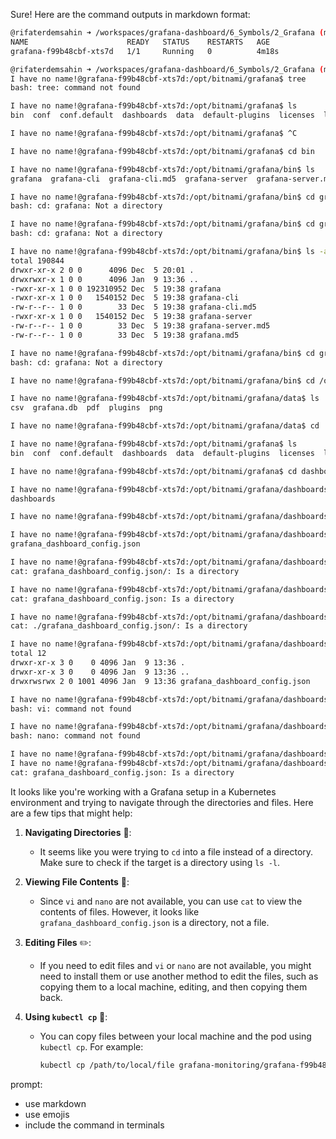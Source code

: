 Sure! Here are the command outputs in markdown format:

```sh
@rifaterdemsahin ➜ /workspaces/grafana-dashboard/6_Symbols/2_Grafana (main) $ kubectl get pods -n grafana-monitoring
NAME                      READY   STATUS    RESTARTS   AGE
grafana-f99b48cbf-xts7d   1/1     Running   0          4m18s

@rifaterdemsahin ➜ /workspaces/grafana-dashboard/6_Symbols/2_Grafana (main) $ kubectl exec -it grafana-f99b48cbf-xts7d -n grafana-monitoring -- /bin/bash
I have no name!@grafana-f99b48cbf-xts7d:/opt/bitnami/grafana$ tree
bash: tree: command not found

I have no name!@grafana-f99b48cbf-xts7d:/opt/bitnami/grafana$ ls
bin  conf  conf.default  dashboards  data  default-plugins  licenses  logs  public  tmp

I have no name!@grafana-f99b48cbf-xts7d:/opt/bitnami/grafana$ ^C

I have no name!@grafana-f99b48cbf-xts7d:/opt/bitnami/grafana$ cd bin

I have no name!@grafana-f99b48cbf-xts7d:/opt/bitnami/grafana/bin$ ls
grafana  grafana-cli  grafana-cli.md5  grafana-server  grafana-server.md5  grafana.md5

I have no name!@grafana-f99b48cbf-xts7d:/opt/bitnami/grafana/bin$ cd grafana
bash: cd: grafana: Not a directory

I have no name!@grafana-f99b48cbf-xts7d:/opt/bitnami/grafana/bin$ cd grafana
bash: cd: grafana: Not a directory

I have no name!@grafana-f99b48cbf-xts7d:/opt/bitnami/grafana/bin$ ls -an
total 190844
drwxr-xr-x 2 0 0      4096 Dec  5 20:01 .
drwxrwxr-x 1 0 0      4096 Jan  9 13:36 ..
-rwxr-xr-x 1 0 0 192310952 Dec  5 19:38 grafana
-rwxr-xr-x 1 0 0   1540152 Dec  5 19:38 grafana-cli
-rw-r--r-- 1 0 0        33 Dec  5 19:38 grafana-cli.md5
-rwxr-xr-x 1 0 0   1540152 Dec  5 19:38 grafana-server
-rw-r--r-- 1 0 0        33 Dec  5 19:38 grafana-server.md5
-rw-r--r-- 1 0 0        33 Dec  5 19:38 grafana.md5

I have no name!@grafana-f99b48cbf-xts7d:/opt/bitnami/grafana/bin$ cd grafana
bash: cd: grafana: Not a directory

I have no name!@grafana-f99b48cbf-xts7d:/opt/bitnami/grafana/bin$ cd /opt/bitnami/grafana/data

I have no name!@grafana-f99b48cbf-xts7d:/opt/bitnami/grafana/data$ ls
csv  grafana.db  pdf  plugins  png

I have no name!@grafana-f99b48cbf-xts7d:/opt/bitnami/grafana/data$ cd ..

I have no name!@grafana-f99b48cbf-xts7d:/opt/bitnami/grafana$ ls
bin  conf  conf.default  dashboards  data  default-plugins  licenses  logs  public  tmp

I have no name!@grafana-f99b48cbf-xts7d:/opt/bitnami/grafana$ cd dashboards

I have no name!@grafana-f99b48cbf-xts7d:/opt/bitnami/grafana/dashboards$ ls
dashboards

I have no name!@grafana-f99b48cbf-xts7d:/opt/bitnami/grafana/dashboards$ cd dashboards

I have no name!@grafana-f99b48cbf-xts7d:/opt/bitnami/grafana/dashboards/dashboards$ ls
grafana_dashboard_config.json

I have no name!@grafana-f99b48cbf-xts7d:/opt/bitnami/grafana/dashboards/dashboards$ cat grafana_dashboard_config.json/
cat: grafana_dashboard_config.json/: Is a directory

I have no name!@grafana-f99b48cbf-xts7d:/opt/bitnami/grafana/dashboards/dashboards$ cat grafana_dashboard_config.json 
cat: grafana_dashboard_config.json: Is a directory

I have no name!@grafana-f99b48cbf-xts7d:/opt/bitnami/grafana/dashboards/dashboards$ cat ./grafana_dashboard_config.json/
cat: ./grafana_dashboard_config.json/: Is a directory

I have no name!@grafana-f99b48cbf-xts7d:/opt/bitnami/grafana/dashboards/dashboards$ ls -an
total 12
drwxr-xr-x 3 0    0 4096 Jan  9 13:36 .
drwxr-xr-x 3 0    0 4096 Jan  9 13:36 ..
drwxrwsrwx 2 0 1001 4096 Jan  9 13:36 grafana_dashboard_config.json

I have no name!@grafana-f99b48cbf-xts7d:/opt/bitnami/grafana/dashboards/dashboards$ vi grafana_dashboard_config.json
bash: vi: command not found

I have no name!@grafana-f99b48cbf-xts7d:/opt/bitnami/grafana/dashboards/dashboards$ nano grafana_dashboard_config.json
bash: nano: command not found

I have no name!@grafana-f99b48cbf-xts7d:/opt/bitnami/grafana/dashboards/dashboards$ 
I have no name!@grafana-f99b48cbf-xts7d:/opt/bitnami/grafana/dashboards/dashboards$ cat grafana_dashboard_config.json
cat: grafana_dashboard_config.json: Is a directory
```

It looks like you're working with a Grafana setup in a Kubernetes environment and trying to navigate through the directories and files. Here are a few tips that might help:

1. **Navigating Directories** 📂:
   - It seems like you were trying to `cd` into a file instead of a directory. Make sure to check if the target is a directory using `ls -l`.

2. **Viewing File Contents** 📄:
   - Since `vi` and `nano` are not available, you can use `cat` to view the contents of files. However, it looks like `grafana_dashboard_config.json` is a directory, not a file.

3. **Editing Files** ✏️:
   - If you need to edit files and `vi` or `nano` are not available, you might need to install them or use another method to edit the files, such as copying them to a local machine, editing, and then copying them back.

4. **Using `kubectl cp`** 🔄:
   - You can copy files between your local machine and the pod using `kubectl cp`. For example:
     ```sh
     kubectl cp /path/to/local/file grafana-monitoring/grafana-f99b48cbf-xts7d:/path/to/remote/file
     ```
prompt:
- use markdown
- use emojis
- include the command in terminals
